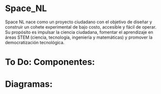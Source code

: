 # Space_NL
Space NL nace como un proyecto ciudadano con el objetivo de diseñar y construir un cohete experimental de bajo costo, accesible y fácil de operar. Su propósito es impulsar la ciencia ciudadana, fomentar el aprendizaje en áreas STEM (ciencia, tecnología, ingeniería y matemáticas) y promover la democratización tecnológica.

# To Do: Componentes:

# Diagramas:

[logo]: https://github.com/Eli-Delgado/Space_NL/blob/main/imagenes/Esquematico.svg

[logo]: https://github.com/Eli-Delgado/Space_NL/blob/main/imagenes/2D.svg
